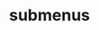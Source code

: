 ---
layout: page
title: submenus
nav: true
nav_order: 6
dropdown: true
children:
    - title: publications
      permalink: /publications/
    - title: projects
      permalink: /projects/

---